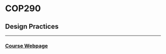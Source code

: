 # COP290
## Design Practices

<hr>

### <a href="http://privateweb.iitd.ac.in/~cs1200397/COP290">Course Webpage</a>
